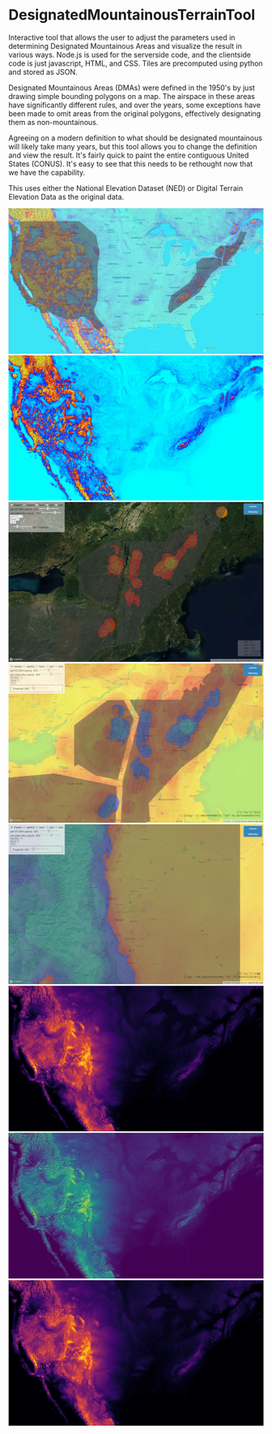 # DesignatedMountainousTerrainTool
Interactive tool that allows the user to adjust the parameters used in determining Designated Mountainous Areas and visualize the result in various ways. Node.js is used for the serverside code, and the clientside code is just javascript, HTML, and CSS. Tiles are precomputed using python and stored as JSON.

Designated Mountainous Areas (DMAs) were defined in the 1950's by just drawing simple bounding polygons on a map. The airspace in these areas have significantly different rules, and over the years, some exceptions have been made to omit areas from the original polygons, effectively designating them as non-mountainous.

Agreeing on a modern definition to what should be designated mountainous will likely take many years, but this tool allows you to change the definition and view the result. It's fairly quick to paint the entire contiguous United States (CONUS). It's easy to see that this needs to be rethought now that we have the capability.

This uses either the National Elevation Dataset (NED) or Digital Terrain Elevation Data as the original data.

![CONUS ICAO Definition](images/CONUS_ICAOdef_blueRed.PNG)
![CONUS ICAO Definition](images/CONUS_radius5NMthreshold900m_blueRed_solid.PNG)
![CONUS ICAO Definition](images/eastICAOdef_lowHigh_invisVis_sat.PNG)
![CONUS ICAO Definition](images/easternICAOdef.PNG)
![CONUS ICAO Definition](images/westernICAOdef.PNG)
![CONUS ICAO Definition](images/CONUS_avg_0to4000m_inferno_solid.PNG)
![CONUS ICAO Definition](images/CONUS_avg_0to4000m_viridis_solid_hillshaded.PNG)
![CONUS ICAO Definition](images/CONUS_avg_0to4000m_inferno_solid.PNG)
